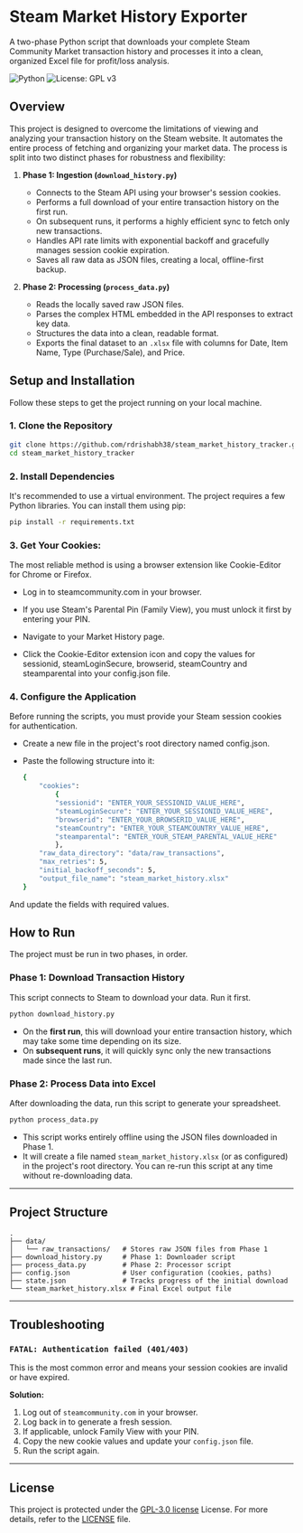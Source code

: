# Steam Market History Exporter

A two-phase Python script that downloads your complete Steam Community Market transaction history and processes it into a clean, organized Excel file for profit/loss analysis.

![Python](https://img.shields.io/badge/python-3.8+-blue.svg)
![License: GPL v3](https://img.shields.io/badge/License-GPLv3-blue.svg)

## Overview

This project is designed to overcome the limitations of viewing and analyzing your transaction history on the Steam website. It automates the entire process of fetching and organizing your market data. The process is split into two distinct phases for robustness and flexibility:

1.  **Phase 1: Ingestion (`download_history.py`)**
    * Connects to the Steam API using your browser's session cookies.
    * Performs a full download of your entire transaction history on the first run.
    * On subsequent runs, it performs a highly efficient sync to fetch only new transactions.
    * Handles API rate limits with exponential backoff and gracefully manages session cookie expiration.
    * Saves all raw data as JSON files, creating a local, offline-first backup.

2.  **Phase 2: Processing (`process_data.py`)**
    * Reads the locally saved raw JSON files.
    * Parses the complex HTML embedded in the API responses to extract key data.
    * Structures the data into a clean, readable format.
    * Exports the final dataset to an `.xlsx` file with columns for Date, Item Name, Type (Purchase/Sale), and Price.

## Setup and Installation

Follow these steps to get the project running on your local machine.

### 1. Clone the Repository

```bash
git clone https://github.com/rdrishabh38/steam_market_history_tracker.git
cd steam_market_history_tracker
```

### 2. Install Dependencies

It's recommended to use a virtual environment. The project requires a few Python libraries. You can install them using pip:

```bash
pip install -r requirements.txt
```

### 3. Get Your Cookies:

The most reliable method is using a browser extension like Cookie-Editor for Chrome or Firefox.

* Log in to steamcommunity.com in your browser.

* If you use Steam's Parental Pin (Family View), you must unlock it first by entering your PIN.

* Navigate to your Market History page.

* Click the Cookie-Editor extension icon and copy the values for sessionid, steamLoginSecure, browserid, steamCountry and steamparental into your config.json file.


### 4. Configure the Application

Before running the scripts, you must provide your Steam session cookies for authentication.

* Create a new file in the project's root directory named config.json.

* Paste the following structure into it:

    ```bash
    {
        "cookies": 
            {
            "sessionid": "ENTER_YOUR_SESSIONID_VALUE_HERE",
            "steamLoginSecure": "ENTER_YOUR_SESSIONID_VALUE_HERE",
            "browserid": "ENTER_YOUR_BROWSERID_VALUE_HERE",
            "steamCountry": "ENTER_YOUR_STEAMCOUNTRY_VALUE_HERE",
            "steamparental": "ENTER_YOUR_STEAM_PARENTAL_VALUE_HERE"
            },
        "raw_data_directory": "data/raw_transactions",
        "max_retries": 5,
        "initial_backoff_seconds": 5,
        "output_file_name": "steam_market_history.xlsx"
    }

And update the fields with required values.


## How to Run

The project must be run in two phases, in order.

### Phase 1: Download Transaction History

This script connects to Steam to download your data. Run it first.

```bash
python download_history.py
```

* On the **first run**, this will download your entire transaction history, which may take some time depending on its size.
* On **subsequent runs**, it will quickly sync only the new transactions made since the last run.

### Phase 2: Process Data into Excel

After downloading the data, run this script to generate your spreadsheet.

```bash
python process_data.py
```

* This script works entirely offline using the JSON files downloaded in Phase 1.
* It will create a file named `steam_market_history.xlsx` (or as configured) in the project's root directory. You can re-run this script at any time without re-downloading data.

---
## Project Structure

```
.
├── data/
│   └── raw_transactions/   # Stores raw JSON files from Phase 1
├── download_history.py     # Phase 1: Downloader script
├── process_data.py         # Phase 2: Processor script
├── config.json             # User configuration (cookies, paths)
├── state.json              # Tracks progress of the initial download
└── steam_market_history.xlsx # Final Excel output file
```

---
## Troubleshooting

### `FATAL: Authentication failed (401/403)`

This is the most common error and means your session cookies are invalid or have expired.

**Solution:**
1.  Log out of `steamcommunity.com` in your browser.
2.  Log back in to generate a fresh session.
3.  If applicable, unlock Family View with your PIN.
4.  Copy the new cookie values and update your `config.json` file.
5.  Run the script again.

---
##  License

This project is protected under the [GPL-3.0 license](https://choosealicense.com/licenses) License. For more details, refer to the [LICENSE](https://github.com/rdrishabh38/steam_market_history_tracker/blob/master/LICENSE.md) file.
